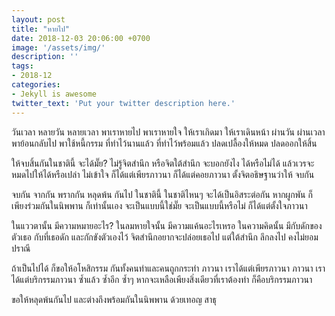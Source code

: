 ```yaml
---
layout: post
title: "หายไป"
date: 2018-12-03 20:06:00 +0700
image: '/assets/img/'
description: ''
tags:
- 2018-12
categories:
- Jekyll is awesome
twitter_text: 'Put your twitter description here.'
---
```

วันเวลา หลายวัน หลายเวลา พาเราหายไป พาเราหายใจ ให้เราเกิดมา ให้เราเดินหน้า ผ่านวัน ผ่านเวลา พาย้อนกลับไป พาใช้หนี้กรรม ที่ทำไว้นานแล้ว ที่ทำไว้พร้อมแล้ว ปลดเปลื้องให้หมด ปลดออกให้สิ้น

ให้จบสิ้นกันในชาตินี้ จะได้มั๊ย? ไม่รู้จิตสำนึก หรือจิตใต้สำนึก จะบอกยังไง ได้หรือไม่ได้ แล้วเวรจะหมดไปให้ได้หรือเปล่า ไม่เข้าใจ ก็ได้แต่เพียรภาวนา ก็ได้แต่คอยภาวนา ตั้งจิตอธิษฐานว่าให้ จบกัน

จบกัน จากกัน พรากกัน หลุดพ้น กันไป ในชาตินี้ ในชาติไหนๆ จะได้เป็นอิสระต่อกัน หากผูกพัน ก็เพียงร่วมกันในนิพพาน ก็เท่านั้นเอง จะเป็นแบบนี้ใช่มั๊ย จะเป็นแบบนี้หรือไม่ ก็ได้แต่ตั้งใจภาวนา

ในแววตานั้น มีความหมายอะไร? ในลมหายใจนั้น มีความแค้นอะไรเหรอ ในความคิดนั้น มีกับดักของตัวเธอ กับที่เธอดัก และกักขังตัวเองไว้ จิตสำนึกอยากจะปล่อยเธอไป แต่ใต้สำนึก ลึกลงไป คงไม่ยอมปราณี

ถ้าเป็นไปได้ ก็ขอให้อโหสิกรรม กันทั้งคนทำและคนถูกกระทำ ภาวนา เราได้แต่เพียรภาวนา ภาวนา เราได้แต่บริกรรมภาวนา ซ้ำแล้ว ซ้ำอีก ซ้ำๆ หากจะเหลือเพียงสิ่งเดียวที่เราต้องทำ ก็คือบริกรรมภาวนา

ขอให้หลุดพ้นกันไป และต่างถึงพร้อมกันในนิพพาน ด้วยเทอญ สาธุ

